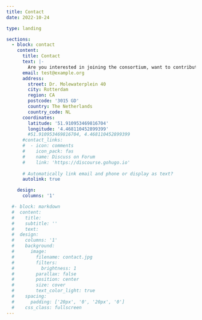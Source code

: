 ```yaml
---
title: Contact
date: 2022-10-24

type: landing

sections:
  - block: contact
    content:
      title: Contact
      text: |-
        Are you interested in joining the consortium, want to contribute, or do you have a question? Please reach out to us! We would be more than happy to assist you.
      email: test@example.org
      address:
        street: Dr. Molewaterplein 40
        city: Rotterdam
        region: CA
        postcode: '3015 GD'
        country: The Netherlands
        country_code: NL
      coordinates:
        latitude: '51.910953469816704'
        longitude: '4.468110452899399'
        #51.910953469816704, 4.468110452899399
      #contact_links:
      #  - icon: comments
      #    icon_pack: fas
      #    name: Discuss on Forum
      #    link: 'https://discourse.gohugo.io'
    
      # Automatically link email and phone or display as text?
      autolink: true

    design:
      columns: '1'

  #- block: markdown
  #  content:
  #    title:
  #    subtitle: ''
  #    text:
  #  design:
  #    columns: '1'
  #    background:
  #      image: 
  #        filename: contact.jpg
  #        filters:
  #          brightness: 1
  #        parallax: false
  #        position: center
  #        size: cover
  #        text_color_light: true
  #    spacing:
  #      padding: ['20px', '0', '20px', '0']
  #    css_class: fullscreen
---
```

